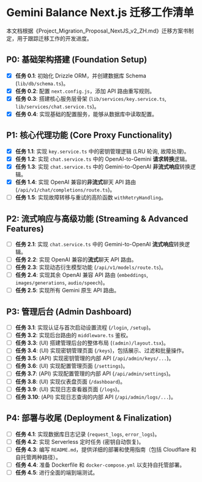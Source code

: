 # Gemini Balance Next.js 迁移工作清单

本文档根据《Project_Migration_Proposal_NextJS_v2_ZH.md》迁移方案书制定，用于跟踪迁移工作的开发进度。

## P0: 基础架构搭建 (Foundation Setup)

- [x] **任务 0.1**: 初始化 Drizzle ORM，并创建数据库 Schema (`lib/db/schema.ts`)。
- [x] **任务 0.2**: 配置 `next.config.js`，添加 API 路由重写规则。
- [x] **任务 0.3**: 搭建核心服务层骨架 (`lib/services/key.service.ts`, `lib/services/chat.service.ts`)。
- [x] **任务 0.4**: 实现基础的配置服务，能够从数据库中读取配置。

## P1: 核心代理功能 (Core Proxy Functionality)

- [x] **任务 1.1**: 实现 `key.service.ts` 中的密钥管理逻辑 (LRU 轮询, 故障处理)。
- [x] **任务 1.2**: 实现 `chat.service.ts` 中的 OpenAI-to-Gemini **请求转换**逻辑。
- [x] **任务 1.3**: 实现 `chat.service.ts` 中的 Gemini-to-OpenAI **非流式响应**转换逻辑。
- [x] **任务 1.4**: 实现 OpenAI 兼容的**非流式**聊天 API 路由 (`/api/v1/chat/completions/route.ts`)。
- [ ] **任务 1.5**: 实现故障转移与重试的高阶函数 `withRetryHandling`。

## P2: 流式响应与高级功能 (Streaming & Advanced Features)

- [ ] **任务 2.1**: 实现 `chat.service.ts` 中的 Gemini-to-OpenAI **流式响应**转换逻辑。
- [ ] **任务 2.2**: 实现 OpenAI 兼容的**流式**聊天 API 路由。
- [ ] **任务 2.3**: 实现动态衍生模型功能 (`/api/v1/models/route.ts`)。
- [ ] **任务 2.4**: 实现其余 OpenAI 兼容 API 路由 (`embeddings`, `images/generations`, `audio/speech`)。
- [ ] **任务 2.5**: 实现所有 Gemini 原生 API 路由。

## P3: 管理后台 (Admin Dashboard)

- [ ] **任务 3.1**: 实现认证与首次启动设置流程 (`/login`, `/setup`)。
- [ ] **任务 3.2**: 实现后台路由的 `middleware.ts` 鉴权。
- [ ] **任务 3.3**: (UI) 搭建管理后台的整体布局 (`(admin)/layout.tsx`)。
- [ ] **任务 3.4**: (UI) 实现密钥管理页面 (`/keys`)，包括展示、过滤和批量操作。
- [ ] **任务 3.5**: (API) 实现密钥管理的内部 API (`/api/admin/keys/...`)。
- [ ] **任务 3.6**: (UI) 实现配置管理页面 (`/settings`)。
- [ ] **任务 3.7**: (API) 实现配置管理的内部 API (`/api/admin/settings`)。
- [ ] **任务 3.8**: (UI) 实现仪表盘页面 (`/dashboard`)。
- [ ] **任务 3.9**: (UI) 实现日志查看器页面 (`/logs`)。
- [ ] **任务 3.10**: (API) 实现日志查询的内部 API (`/api/admin/logs/...`)。

## P4: 部署与收尾 (Deployment & Finalization)

- [ ] **任务 4.1**: 实现数据库日志记录 (`request_logs`, `error_logs`)。
- [ ] **任务 4.2**: 实现 Serverless 定时任务 (密钥自动恢复)。
- [ ] **任务 4.3**: 编写 `README.md`，提供详细的部署和使用指南（包括 Cloudflare 和自托管两种路径）。
- [ ] **任务 4.4**: 准备 Dockerfile 和 `docker-compose.yml` 以支持自托管部署。
- [ ] **任务 4.5**: 进行全面的端到端测试。
